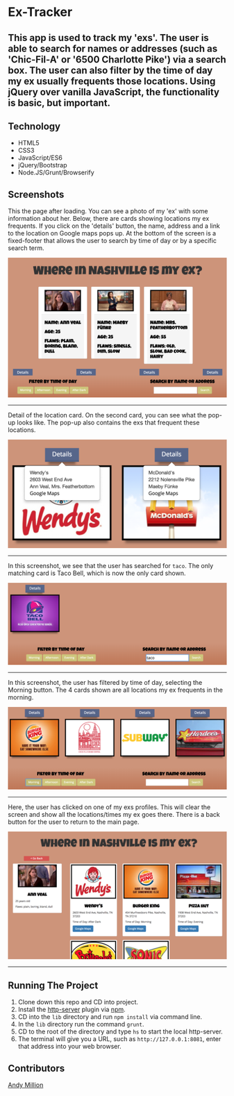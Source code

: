 # Ex-Tracker

## This app is used to track my 'exs'. The user is able to search for names or addresses (such as 'Chic-Fil-A' or '6500 Charlotte Pike') via a search box. The user can also filter by the time of day my ex usually frequents those locations. Using jQuery over vanilla JavaScript, the functionality is basic, but important.

## Technology
- HTML5
- CSS3
- JavaScript/ES6
- jQuery/Bootstrap
- Node.JS/Grunt/Browserify

## Screenshots
This the page after loading. You can see a photo of my 'ex' with some information about her. Below, there are cards showing locations my ex frequents. If you click on the 'details' button, the name, address and a link to the location on Google maps pops up. At the bottom of the screen is a fixed-footer that allows the user to search by time of day or by a specific search term.

![On page load](https://raw.githubusercontent.com/amillion3/ex-tracker/master/images/screenshots/on-load.png)
___

Detail of the location card. On the second card, you can see what the pop-up looks like. The pop-up also contains the exs that frequent these locations.

![alt text](https://raw.githubusercontent.com/amillion3/ex-tracker/master/images/screenshots/popover.png)
___

In this screenshot, we see that the user has searched for `taco`. The only matching card is Taco Bell, which is now the only card shown.

![Search funtionality](https://raw.githubusercontent.com/amillion3/ex-tracker/master/images/screenshots/search.png)
___

In this screenshot, the user has filtered by time of day, selecting the Morning button. The 4 cards shown are all locations my ex frequents in the morning.

![Time of day filtering](https://raw.githubusercontent.com/amillion3/ex-tracker/master/images/screenshots/button-time.png)
___


Here, the user has clicked on one of my exs profiles. This will clear the screen and show all the locations/times my ex goes there. There is a back button for the user to return to the main page.

![Time of day filtering](https://raw.githubusercontent.com/amillion3/ex-tracker/master/images/screenshots/clicked-ex.png)
___

## Running The Project
1. Clone down this repo and CD into project.
2. Install the [http-server](https://www.npmjs.com/package/http-server) plugin via [npm](https://www.npmjs.com/).
3. CD into the `lib` directory and run `npm install` via command line.
4. In the `lib` directory run the command `grunt`.
5. CD to the root of the directory and type `hs` to start the local http-server.
6. The terminal will give you a URL, such as `http://127.0.0.1:8081`, enter that address into your web browser.


## Contributors
[Andy Million](https://github.com/amillion3)
